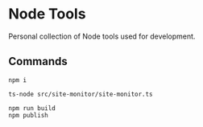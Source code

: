 # Node Tools

Personal collection of Node tools used for development.

## Commands

```
npm i
```

```
ts-node src/site-monitor/site-monitor.ts
```

```
npm run build
npm publish
```
